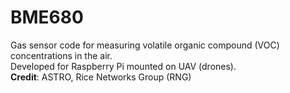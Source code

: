 # BME680
Gas sensor code for measuring volatile organic compound (VOC) concentrations in the air.   
Developed for Raspberry Pi mounted on UAV (drones).  
**Credit**: ASTRO, Rice Networks Group (RNG)  
